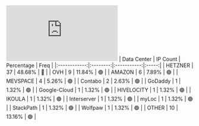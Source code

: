 ![Diagramm](https://github.com/obajay/StateSync-snapshots/blob/main/Projects/Aura/1/README.md)
| Data Center | IP Count | Percentage | Freq |
|:------------:|:--------:|:-----------:|:-----:|
| HETZNER | 37 | 48.68% | 🔴 |
| OVH | 9 | 11.84% | 🟢 |
| AMAZON | 6 | 7.89% | 🟢 |
| MEVSPACE | 4 | 5.26% | 🟢 |
| Contabo | 2 | 2.63% | 🟢 |
| GoDaddy | 1 | 1.32% | 🟢 |
| Google-Cloud | 1 | 1.32% | 🟢 |
| HIVELOCITY | 1 | 1.32% | 🟢 |
| IKOULA | 1 | 1.32% | 🟢 |
| Interserver | 1 | 1.32% | 🟢 |
| myLoc | 1 | 1.32% | 🟢 |
| StackPath | 1 | 1.32% | 🟢 |
| Wolfpaw | 1 | 1.32% | 🟢 |
| OTHER | 10 | 13.16% | 🟢 |